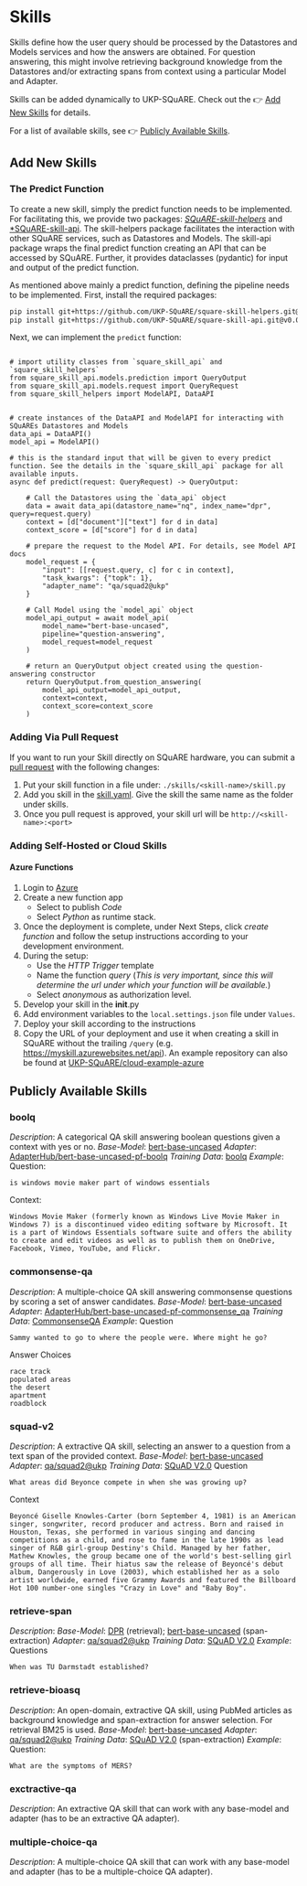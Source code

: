 # Skills
Skills define how the user query should be processed by the Datastores and Models services and how the answers are obtained. For question answering, this might involve retrieving background knowledge from the Datastores and/or extracting spans from context using a particular Model and Adapter.

Skills can be added dynamically to UKP-SQuARE. Check out the 👉 [Add New Skills](#Add-New-Skills) for details.

For a list of available skills, see 👉 [Publicly Available Skills](Publicly-Available-Skills).

## Add New Skills
### The Predict Function
To create a new skill, simply the predict function needs to be implemented. For facilitating this, we provide two packages: [*SQuARE-skill-helpers*](https://github.com/UKP-SQuARE/square-skill-helpers) and [*SQuARE-skill-api](https://github.com/UKP-SQuARE/square-skill-api). The skill-helpers package facilitates the interaction with other SQuARE services, such as Datastores and Models. The skill-api package wraps the final predict function creating an API that can be accessed by SQuARE. Further, it provides dataclasses (pydantic) for input and output of the predict function.

As mentioned above mainly a predict function, defining the pipeline needs to be implemented. 
First, install the required packages:
```bash
pip install git+https://github.com/UKP-SQuARE/square-skill-helpers.git@v0.0.5
pip install git+https://github.com/UKP-SQuARE/square-skill-api.git@v0.0.11 
```
Next, we can implement the `predict` function:
```python3

# import utility classes from `square_skill_api` and `square_skill_helpers`
from square_skill_api.models.prediction import QueryOutput
from square_skill_api.models.request import QueryRequest
from square_skill_helpers import ModelAPI, DataAPI


# create instances of the DataAPI and ModelAPI for interacting with SQuAREs Datastores and Models
data_api = DataAPI()
model_api = ModelAPI()

# this is the standard input that will be given to every predict function. See the details in the `square_skill_api` package for all available inputs.
async def predict(request: QueryRequest) -> QueryOutput:

    # Call the Datastores using the `data_api` object
    data = await data_api(datastore_name="nq", index_name="dpr", query=request.query)
    context = [d["document"]["text"] for d in data]
    context_score = [d["score"] for d in data]

    # prepare the request to the Model API. For details, see Model API docs 
    model_request = {
        "input": [[request.query, c] for c in context],
        "task_kwargs": {"topk": 1},
        "adapter_name": "qa/squad2@ukp"
    }

    # Call Model using the `model_api` object
    model_api_output = await model_api(
        model_name="bert-base-uncased", 
        pipeline="question-answering", 
        model_request=model_request
    )

    # return an QueryOutput object created using the question-answering constructor
    return QueryOutput.from_question_answering(
        model_api_output=model_api_output,
        context=context,
        context_score=context_score
    )

```
### Adding Via Pull Request
If you want to run your Skill directly on SQuARE hardware, you can submit a [pull request](https://github.com/UKP-SQuARE/square-core/pulls) with the following changes:
1. Put your skill function in a file under: `./skills/<skill-name>/skill.py`
2. Add you skill in the [skill.yaml](../skill.yaml). Give the skill the same name as the folder under skills.
3. Once you pull request is approved, your skill url will be `http://<skill-name>:<port>`

### Adding Self-Hosted or Cloud Skills
#### Azure Functions
1. Login to [Azure](https://portal.azure.com/)
2. Create a new function app
    - Select to publish _Code_
    - Select _Python_ as runtime stack.
3. Once the deployment is complete, under Next Steps, click _create function_ and follow the setup instructions according to your development environment.
4. During the setup:
    - Use the _HTTP Trigger_ template
    - Name the function _query_ (*This is very important, since this will determine the url under which your function will be available.*)
    - Select _anonymous_ as authorization level.
5. Develop your skill in the __init__.py
6. Add environment variables to the `local.settings.json` file under `Values`.
6. Deploy your skill according to the instructions
7. Copy the URL of your deployment and use it when creating a skill in SQuARE without the trailing `/query` (e.g. https://myskill.azurewebsites.net/api). 
An example repository can also be found at [UKP-SQuARE/cloud-example-azure](https://github.com/UKP-SQuARE/cloud-example-azure)
## Publicly Available Skills
### boolq
*Description*: A categorical QA skill answering boolean questions given a context with yes or no.
*Base-Model*: [bert-base-uncased](https://huggingface.co/bert-base-uncased)
*Adapter*: [AdapterHub/bert-base-uncased-pf-boolq](https://adapterhub.ml/adapters/AdapterHub/bert-base-uncased-pf-boolq/)
*Training Data*: [boolq](https://huggingface.co/datasets/boolq)
*Example*:
Question: 
```
is windows movie maker part of windows essentials
``` 
Context: 
```
Windows Movie Maker (formerly known as Windows Live Movie Maker in Windows 7) is a discontinued video editing software by Microsoft. It is a part of Windows Essentials software suite and offers the ability to create and edit videos as well as to publish them on OneDrive, Facebook, Vimeo, YouTube, and Flickr.
```
### commonsense-qa
*Description*: A multiple-choice QA skill answering commonsense questions by scoring a set of answer candidates.
*Base-Model*: [bert-base-uncased](https://huggingface.co/bert-base-uncased)
*Adapter*: [AdapterHub/bert-base-uncased-pf-commonsense_qa](https://adapterhub.ml/adapters/AdapterHub/bert-base-uncased-pf-commonsense_qa/)
*Training Data*: [CommonsenseQA](https://huggingface.co/datasets/commonsense_qa)
*Example*:
Question
```
Sammy wanted to go to where the people were. Where might he go?
```
Answer Choices
```
race track
populated areas
the desert
apartment
roadblock
```
### squad-v2
*Description*: A extractive QA skill, selecting an answer to a question from a text span of the provided context.
*Base-Model*: [bert-base-uncased](https://huggingface.co/bert-base-uncased)
*Adapter*: [qa/squad2@ukp](https://adapterhub.ml/adapters/ukp/roberta-base_qa_squad2_houlsby/)
*Training Data*: [SQuAD V2.0](https://huggingface.co/datasets/squad_v2)
Question
```
What areas did Beyonce compete in when she was growing up?
```
Context
```
Beyoncé Giselle Knowles-Carter (born September 4, 1981) is an American singer, songwriter, record producer and actress. Born and raised in Houston, Texas, she performed in various singing and dancing competitions as a child, and rose to fame in the late 1990s as lead singer of R&B girl-group Destiny's Child. Managed by her father, Mathew Knowles, the group became one of the world's best-selling girl groups of all time. Their hiatus saw the release of Beyoncé's debut album, Dangerously in Love (2003), which established her as a solo artist worldwide, earned five Grammy Awards and featured the Billboard Hot 100 number-one singles "Crazy in Love" and "Baby Boy".
```
### retrieve-span
*Description*:
*Base-Model*: [DPR](https://huggingface.co/facebook/dpr-question_encoder-single-nq-base) (retrieval); [bert-base-uncased](https://huggingface.co/bert-base-uncased) (span-extraction)
*Adapter*: [qa/squad2@ukp](https://adapterhub.ml/adapters/ukp/roberta-base_qa_squad2_houlsby/)
*Training Data*: [SQuAD V2.0](https://huggingface.co/datasets/squad_v2)
*Example*:
Questions
```
When was TU Darmstadt established?
```

### retrieve-bioasq
*Description*: An open-domain, extractive QA skill, using PubMed articles as background knowledge and span-extraction for answer selection. For retrieval BM25 is used.
*Base-Model*: [bert-base-uncased](https://huggingface.co/bert-base-uncased)
*Adapter*: [qa/squad2@ukp](https://adapterhub.ml/adapters/ukp/roberta-base_qa_squad2_houlsby/)
*Training Data*: [SQuAD V2.0](https://huggingface.co/datasets/squad_v2) (span-extraction)
*Example*:
Question:
```
What are the symptoms of MERS?
```

### exctractive-qa
*Description*: An extractive QA skill that can work with any base-model and adapter (has to be an extractive QA adapter).
### multiple-choice-qa
*Description*: A multiple-choice QA skill that can work with any base-model and adapter (has to be a multiple-choice QA adapter).
